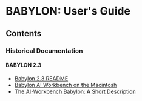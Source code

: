 # BABYLON: User's Guide

## Contents

### Historical Documentation

#### BABYLON 2.3

- [Babylon 2.3 README](readme23.md)
- [Babylon AI Workbench on the Macintosh](macdoc.md)
- [The AI-Workbench Babylon: A Short Description](overview.md)
